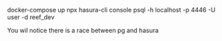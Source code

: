 docker-compose up
npx hasura-cli console
psql -h localhost -p 4446  -U user -d reef_dev

You wil notice there is a race between pg and hasura
